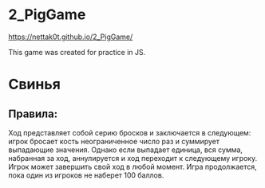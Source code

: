 # 2_PigGame
https://nettak0t.github.io/2_PigGame/

This game was created for practice in JS.

# Свинья
## Правила:
Ход представляет собой серию бросков и заключается в следующем: игрок бросает кость неограниченное число раз и суммирует выпадающие значения. Однако если выпадает единица, вся сумма, набранная за ход, аннулируется и ход переходит к следующему игроку. Игрок может завершить свой ход в любой момент.
Игра продолжается, пока один из игроков не наберет 100 баллов.
